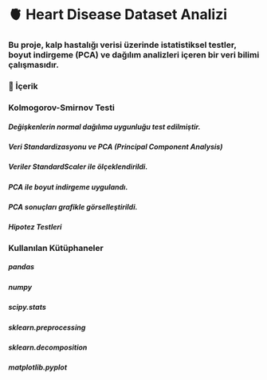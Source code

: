 # 🫀 Heart Disease Dataset Analizi
### Bu proje, kalp hastalığı verisi üzerinde istatistiksel testler, boyut indirgeme (PCA) ve dağılım analizleri içeren bir veri bilimi çalışmasıdır.
### 📁 İçerik
### Kolmogorov-Smirnov Testi
##### Değişkenlerin normal dağılıma uygunluğu test edilmiştir.
##### Veri Standardizasyonu ve PCA (Principal Component Analysis)
##### Veriler StandardScaler ile ölçeklendirildi.
##### PCA ile boyut indirgeme uygulandı.
##### PCA sonuçları grafikle görselleştirildi.
##### Hipotez Testleri
###  Kullanılan Kütüphaneler
##### pandas
##### numpy
##### scipy.stats
##### sklearn.preprocessing
##### sklearn.decomposition
##### matplotlib.pyplot

